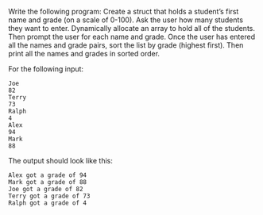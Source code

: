 Write the following program: Create a struct that holds a student’s first name and grade (on a scale of 0-100). Ask the user how many students they want to enter. Dynamically allocate an array to hold all of the students. Then prompt the user for each name and grade. Once the user has entered all the names and grade pairs, sort the list by grade (highest first). Then print all the names and grades in sorted order.

For the following input:
```
Joe
82
Terry
73
Ralph
4
Alex
94
Mark
88
```

The output should look like this:

```
Alex got a grade of 94
Mark got a grade of 88
Joe got a grade of 82
Terry got a grade of 73
Ralph got a grade of 4
```
